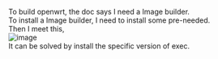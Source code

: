 To build openwrt, the doc says I need a Image builder.  
To install a Image builder, I need to install some pre-needed.  
Then I meet this,  
![image](https://user-images.githubusercontent.com/50364332/206227606-424be2e1-6793-4898-86ce-ca7fffa6f84e.png)  
It can be solved by install the specific version of exec.  
